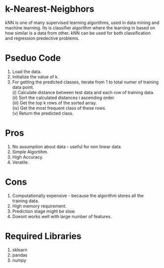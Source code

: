 # k-Nearest-Neigbhors
kNN is one of many supervised learning algorithms, used in data mining and machine learning. Its is classifier algorithm where the learning in based on how similar is a data from other. 
kNN can be used for both classification and regression predective problems.

# Pseduo Code
1) Load the data.
2) Initialize the value of k.
3) For getting the predicted classes, iterate from 1 to total numer of training data point. <br>
      (i)   Calculate distance between test data and each row of training data. <br>
      (ii)  Sort the calculated distances i ascending order.<br>
      (iii) Get the top k rows of the sorted array.<br>
      (iv)  Get the most frequent class of these rows.<br>
      (v)   Return the predicted class.
      
# Pros 
1) No assumption about data - useful for non linear data.
2) Simple Algortihm.
3) High Accuracy.
4) Veratile.

# Cons
1) Computationally expensive - because the algorithm stores all the training data.
2) High memory requirement.
3) Prediction stage might be slow.
4) Doesnt works well with large number of features.

# Required Libraries
1) sklearn
2) pandas
3) numpy
